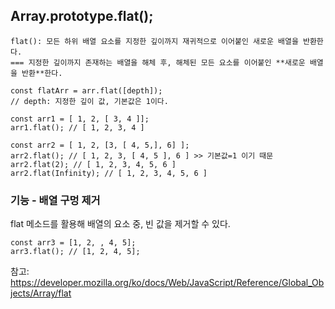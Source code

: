 ## Array.prototype.flat();

    flat(): 모든 하위 배열 요소를 지정한 깊이까지 재귀적으로 이어붙인 새로운 배열을 반환한다.
    === 지정한 깊이까지 존재하는 배열을 해체 후, 해체된 모든 요소를 이어붙인 **새로운 배열을 반환**한다.

```
const flatArr = arr.flat([depth]);
// depth: 지정한 깊이 값, 기본값은 1이다.

const arr1 = [ 1, 2, [ 3, 4 ]];
arr1.flat(); // [ 1, 2, 3, 4 ]

const arr2 = [ 1, 2, [3, [ 4, 5,], 6] ];
arr2.flat(); // [ 1, 2, 3, [ 4, 5 ], 6 ] >> 기본값=1 이기 때문
arr2.flat(2); // [ 1, 2, 3, 4, 5, 6 ]
arr2.flat(Infinity); // [ 1, 2, 3, 4, 5, 6 ]

```

### 기능 - 배열 구멍 제거

flat 메소드를 활용해 배열의 요소 중, 빈 값을 제거할 수 있다.

```
const arr3 = [1, 2, , 4, 5];
arr3.flat(); // [1, 2, 4, 5];
```

참고: https://developer.mozilla.org/ko/docs/Web/JavaScript/Reference/Global_Objects/Array/flat